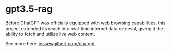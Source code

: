 # gpt3.5-rag
Before ChatGPT was officially equipped with web browsing capabilities, this project extended its reach into real-time internet data retrieval, giving it the ability to fetch and utilize live web content.

See more here: [jessewgilbert.com/chatgpt](https://jessewgilbert.com/chatgpt)
